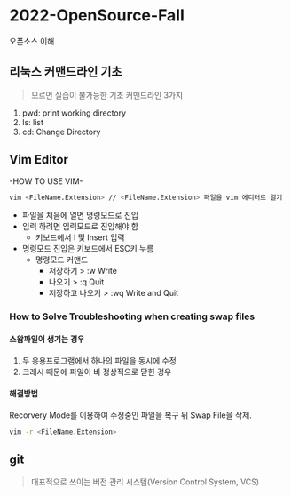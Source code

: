 # 2022-OpenSource-Fall
오픈소스 이해

## 리눅스 커맨드라인 기초
> 모르면 실습이 불가능한 기초 커맨드라인 3가지
1. pwd: print working directory
2. ls:  list
3. cd:  Change Directory

## Vim Editor

-HOW TO USE VIM-
  
```bash
vim <FileName.Extension> // <FileName.Extension> 파일을 vim 에디터로 열기
```

- 파일을 처음에 열면 명령모드로 진입
- 입력 하려면 입력모드로 진입해야 함
  - 키보드에서 I 및 Insert 입력
- 명령모드 진입은 키보드에서 ESC키 누름
  - 명령모드 커맨드
    - 저장하기 > :w Write
    - 나오기 > :q Quit
    - 저장하고 나오기 > :wq Write and Quit

### How to Solve Troubleshooting when creating swap files
#### 스왑파일이 생기는 경우
1. 두 응용프로그램에서 하나의 파일을 동시에 수정
2. 크래시 때문에 파일이 비 정상적으로 닫힌 경우

#### 해결방법
Recorvery Mode를 이용하여 수정중인 파일을 복구 뒤 Swap File을 삭제.
```bash
vim -r <FileName.Extension>
```

## git

> 대표적으로 쓰이는 버전 관리 시스템(Version Control System, VCS)
